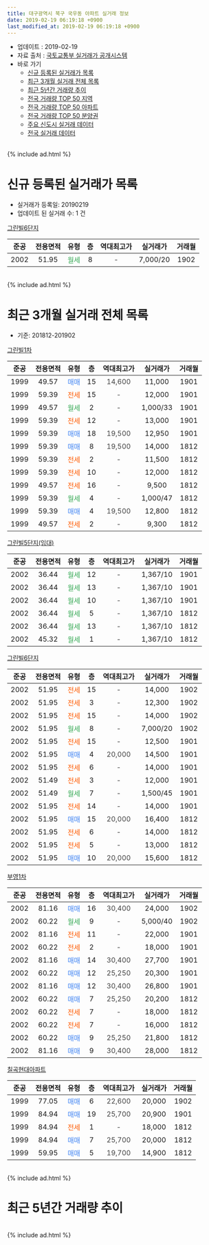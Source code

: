 ```yaml
---
title: 대구광역시 북구 국우동 아파트 실거래 정보
date: 2019-02-19 06:19:18 +0900
last_modified_at: 2019-02-19 06:19:18 +0900
---
```


* 업데이트 : 2019-02-19
* 자료 출처 : [국토교통부 실거래가 공개시스템](http://rt.molit.go.kr)
* 바로 가기
    * [신규 등록된 실거래가 목록](#신규-등록된-실거래가-목록)
    * [최근 3개월 실거래 전체 목록](#최근-3개월-실거래-전체-목록)
    * [최근 5년간 거래량 추이](#최근-5년간-거래량-추이)
    * [전국 거래량 TOP 50 지역](https://inasie.github.io/apt-trade-info/최근-3개월-전국에서-가장-거래가-많이-발생한-지역)
    * [전국 거래량 TOP 50 아파트](https://inasie.github.io/apt-trade-info/최근-3개월-전국에서-가장-거래가-많이-발생한-아파트)
    * [전국 거래량 TOP 50 분양권](https://inasie.github.io/apt-trade-info/최근-3개월-전국에서-가장-거래가-많이-발생한-분양권)
    * [주요 신도시 실거래 데이터](https://inasie.github.io/apt-trade-info/주요-신도시)
    * [전국 실거래 데이터](https://inasie.github.io/apt-trade-info/전국)
<br>
{% include ad.html %}
<br>

# 신규 등록된 실거래가 목록
* 실거래가 등록일: 20190219
* 업데이트 된 실거래 수: 1 건


[그린빌6단지](https://search.naver.com/search.naver?query=%EB%8C%80%EA%B5%AC%EA%B4%91%EC%97%AD%EC%8B%9C+%EB%B6%81%EA%B5%AC+%EA%B5%AD%EC%9A%B0%EB%8F%99+%EA%B7%B8%EB%A6%B0%EB%B9%8C6%EB%8B%A8%EC%A7%80)

|준공|전용면적|유형|층|역대최고가|실거래가|거래월|
|:---:|:---:|:---:|:---:|:---:|:---:|:---:|
|2002|51.95|<span style="color:#34a853">월세</span>|8|<span style="color:#444444">-</span>|7,000/20|1902|


<br>
{% include ad.html %}
<br>

# 최근 3개월 실거래 전체 목록
* 기준: 201812-201902


[그린빌1차](https://search.naver.com/search.naver?query=%EB%8C%80%EA%B5%AC%EA%B4%91%EC%97%AD%EC%8B%9C+%EB%B6%81%EA%B5%AC+%EA%B5%AD%EC%9A%B0%EB%8F%99+%EA%B7%B8%EB%A6%B0%EB%B9%8C1%EC%B0%A8)

|준공|전용면적|유형|층|역대최고가|실거래가|거래월|
|:---:|:---:|:---:|:---:|:---:|:---:|:---:|
|1999|49.57|<span style="color:#4285f3">매매</span>|15|<span style="color:#444444">14,600</span>|11,000|1901|
|1999|59.39|<span style="color:#ff5a00">전세</span>|15|<span style="color:#444444">-</span>|12,000|1901|
|1999|49.57|<span style="color:#34a853">월세</span>|2|<span style="color:#444444">-</span>|1,000/33|1901|
|1999|59.39|<span style="color:#ff5a00">전세</span>|12|<span style="color:#444444">-</span>|13,000|1901|
|1999|59.39|<span style="color:#4285f3">매매</span>|18|<span style="color:#444444">19,500</span>|12,950|1901|
|1999|59.39|<span style="color:#4285f3">매매</span>|8|<span style="color:#444444">19,500</span>|14,000|1812|
|1999|59.39|<span style="color:#ff5a00">전세</span>|2|<span style="color:#444444">-</span>|11,500|1812|
|1999|59.39|<span style="color:#ff5a00">전세</span>|10|<span style="color:#444444">-</span>|12,000|1812|
|1999|49.57|<span style="color:#ff5a00">전세</span>|16|<span style="color:#444444">-</span>|9,500|1812|
|1999|59.39|<span style="color:#34a853">월세</span>|4|<span style="color:#444444">-</span>|1,000/47|1812|
|1999|59.39|<span style="color:#4285f3">매매</span>|4|<span style="color:#444444">19,500</span>|12,800|1812|
|1999|49.57|<span style="color:#ff5a00">전세</span>|2|<span style="color:#444444">-</span>|9,300|1812|

[그린빌5단지(임대)](https://search.naver.com/search.naver?query=%EB%8C%80%EA%B5%AC%EA%B4%91%EC%97%AD%EC%8B%9C+%EB%B6%81%EA%B5%AC+%EA%B5%AD%EC%9A%B0%EB%8F%99+%EA%B7%B8%EB%A6%B0%EB%B9%8C5%EB%8B%A8%EC%A7%80%28%EC%9E%84%EB%8C%80%29)

|준공|전용면적|유형|층|역대최고가|실거래가|거래월|
|:---:|:---:|:---:|:---:|:---:|:---:|:---:|
|2002|36.44|<span style="color:#34a853">월세</span>|12|<span style="color:#444444">-</span>|1,367/10|1901|
|2002|36.44|<span style="color:#34a853">월세</span>|13|<span style="color:#444444">-</span>|1,367/10|1901|
|2002|36.44|<span style="color:#34a853">월세</span>|10|<span style="color:#444444">-</span>|1,367/10|1901|
|2002|36.44|<span style="color:#34a853">월세</span>|5|<span style="color:#444444">-</span>|1,367/10|1812|
|2002|36.44|<span style="color:#34a853">월세</span>|13|<span style="color:#444444">-</span>|1,367/10|1812|
|2002|45.32|<span style="color:#34a853">월세</span>|1|<span style="color:#444444">-</span>|1,367/10|1812|

[그린빌6단지](https://search.naver.com/search.naver?query=%EB%8C%80%EA%B5%AC%EA%B4%91%EC%97%AD%EC%8B%9C+%EB%B6%81%EA%B5%AC+%EA%B5%AD%EC%9A%B0%EB%8F%99+%EA%B7%B8%EB%A6%B0%EB%B9%8C6%EB%8B%A8%EC%A7%80)

|준공|전용면적|유형|층|역대최고가|실거래가|거래월|
|:---:|:---:|:---:|:---:|:---:|:---:|:---:|
|2002|51.95|<span style="color:#ff5a00">전세</span>|15|<span style="color:#444444">-</span>|14,000|1902|
|2002|51.95|<span style="color:#ff5a00">전세</span>|3|<span style="color:#444444">-</span>|12,300|1902|
|2002|51.95|<span style="color:#ff5a00">전세</span>|15|<span style="color:#444444">-</span>|14,000|1902|
|2002|51.95|<span style="color:#34a853">월세</span>|8|<span style="color:#444444">-</span>|7,000/20|1902|
|2002|51.95|<span style="color:#ff5a00">전세</span>|15|<span style="color:#444444">-</span>|12,500|1901|
|2002|51.95|<span style="color:#4285f3">매매</span>|4|<span style="color:#444444">20,000</span>|14,500|1901|
|2002|51.95|<span style="color:#ff5a00">전세</span>|6|<span style="color:#444444">-</span>|14,000|1901|
|2002|51.49|<span style="color:#ff5a00">전세</span>|3|<span style="color:#444444">-</span>|12,000|1901|
|2002|51.49|<span style="color:#34a853">월세</span>|7|<span style="color:#444444">-</span>|1,500/45|1901|
|2002|51.95|<span style="color:#ff5a00">전세</span>|14|<span style="color:#444444">-</span>|14,000|1901|
|2002|51.95|<span style="color:#4285f3">매매</span>|15|<span style="color:#444444">20,000</span>|16,400|1812|
|2002|51.95|<span style="color:#ff5a00">전세</span>|6|<span style="color:#444444">-</span>|14,000|1812|
|2002|51.95|<span style="color:#ff5a00">전세</span>|5|<span style="color:#444444">-</span>|13,000|1812|
|2002|51.95|<span style="color:#4285f3">매매</span>|10|<span style="color:#444444">20,000</span>|15,600|1812|

[부영1차](https://search.naver.com/search.naver?query=%EB%8C%80%EA%B5%AC%EA%B4%91%EC%97%AD%EC%8B%9C+%EB%B6%81%EA%B5%AC+%EA%B5%AD%EC%9A%B0%EB%8F%99+%EB%B6%80%EC%98%811%EC%B0%A8)

|준공|전용면적|유형|층|역대최고가|실거래가|거래월|
|:---:|:---:|:---:|:---:|:---:|:---:|:---:|
|2002|81.16|<span style="color:#4285f3">매매</span>|16|<span style="color:#444444">30,400</span>|24,000|1902|
|2002|60.22|<span style="color:#34a853">월세</span>|9|<span style="color:#444444">-</span>|5,000/40|1902|
|2002|81.16|<span style="color:#ff5a00">전세</span>|11|<span style="color:#444444">-</span>|22,000|1901|
|2002|60.22|<span style="color:#ff5a00">전세</span>|2|<span style="color:#444444">-</span>|18,000|1901|
|2002|81.16|<span style="color:#4285f3">매매</span>|14|<span style="color:#444444">30,400</span>|27,700|1901|
|2002|60.22|<span style="color:#4285f3">매매</span>|12|<span style="color:#444444">25,250</span>|20,300|1901|
|2002|81.16|<span style="color:#4285f3">매매</span>|12|<span style="color:#444444">30,400</span>|26,800|1901|
|2002|60.22|<span style="color:#4285f3">매매</span>|7|<span style="color:#444444">25,250</span>|20,200|1812|
|2002|60.22|<span style="color:#ff5a00">전세</span>|7|<span style="color:#444444">-</span>|18,000|1812|
|2002|60.22|<span style="color:#ff5a00">전세</span>|7|<span style="color:#444444">-</span>|16,000|1812|
|2002|60.22|<span style="color:#4285f3">매매</span>|9|<span style="color:#444444">25,250</span>|21,800|1812|
|2002|81.16|<span style="color:#4285f3">매매</span>|9|<span style="color:#444444">30,400</span>|28,000|1812|


<script async src="//pagead2.googlesyndication.com/pagead/js/adsbygoogle.js"></script>
<!-- 기본 -->
<ins class="adsbygoogle"
     style="display:block"
     data-ad-client="ca-pub-2446590836940007"
     data-ad-slot="1659523306"
     data-ad-format="auto"
     data-full-width-responsive="true"></ins>
<script>
(adsbygoogle = window.adsbygoogle || []).push({});
</script>


[칠곡현대아파트](https://search.naver.com/search.naver?query=%EB%8C%80%EA%B5%AC%EA%B4%91%EC%97%AD%EC%8B%9C+%EB%B6%81%EA%B5%AC+%EA%B5%AD%EC%9A%B0%EB%8F%99+%EC%B9%A0%EA%B3%A1%ED%98%84%EB%8C%80%EC%95%84%ED%8C%8C%ED%8A%B8)

|준공|전용면적|유형|층|역대최고가|실거래가|거래월|
|:---:|:---:|:---:|:---:|:---:|:---:|:---:|
|1999|77.05|<span style="color:#4285f3">매매</span>|6|<span style="color:#444444">22,600</span>|20,000|1902|
|1999|84.94|<span style="color:#4285f3">매매</span>|19|<span style="color:#444444">25,700</span>|20,900|1901|
|1999|84.94|<span style="color:#ff5a00">전세</span>|1|<span style="color:#444444">-</span>|18,000|1812|
|1999|84.94|<span style="color:#4285f3">매매</span>|7|<span style="color:#444444">25,700</span>|20,000|1812|
|1999|59.95|<span style="color:#4285f3">매매</span>|5|<span style="color:#444444">19,700</span>|14,900|1812|


<br>
{% include ad.html %}
<br>

# 최근 5년간 거래량 추이


<div style="width:100%;">
    <canvas id="deal_progress" height="200"></canvas>
</div>

<script>
new Chart(document.getElementById("deal_progress"), {
    type: 'line',
    data: {
        labels: ['201402','201403','201404','201405','201406','201407','201408','201409','201410','201411','201412','201501','201502','201503','201504','201505','201506','201507','201508','201509','201510','201511','201512','201601','201602','201603','201604','201605','201606','201607','201608','201609','201610','201611','201612','201701','201702','201703','201704','201705','201706','201707','201708','201709','201710','201711','201712','201801','201802','201803','201804','201805','201806','201807','201808','201809','201810','201811','201812','201901','201902'],
        datasets: [{
            label: '매매',
            pointRadius: 1,
            data: [13, 21, 14, 12, 18, 18, 35, 37, 26, 22, 22, 36, 41, 62, 42, 24, 36, 38, 26, 19, 30, 13, 5, 4, 5, 5, 11, 9, 11, 12, 12, 11, 20, 19, 12, 6, 19, 12, 17, 12, 23, 19, 25, 16, 18, 19, 14, 23, 11, 22, 22, 19, 14, 14, 20, 14, 14, 16, 9, 7, 2],
            borderColor: "rgba(255, 201, 14, 1)",
            backgroundColor: "rgba(255, 201, 14, 0.5)",
            fill: false,
            lineTension: 0
        },{
            label: '전월세',
            pointRadius: 1,
            data: [24, 23, 17, 17, 15, 24, 18, 24, 19, 29, 15, 28, 18, 23, 14, 22, 19, 22, 21, 19, 25, 17, 15, 18, 25, 16, 19, 8, 13, 21, 18, 18, 18, 20, 21, 15, 20, 10, 15, 11, 10, 23, 10, 11, 10, 18, 14, 23, 10, 15, 11, 18, 15, 9, 14, 17, 12, 19, 13, 13, 5],
            borderColor: "rgba(0, 141, 185, 1)",
            backgroundColor: "rgba(0, 141, 185, 0.5)",
            fill: false,
            lineTension: 0
        }
        ]
    },
    options: {
        responsive: true,
        title: {
            display: false
        },
        tooltips: {
            mode: 'index',
            intersect: false
        },
        hover: {
            mode: 'nearest',
            intersect: true
        },
        scales: {
            xAxes: [{
                display: true,
                scaleLabel: {
                    display: true,
                    labelString: '년/월'
                }
            }],
            yAxes: [{
                display: true,
                ticks: {
                    suggestedMin: 0,
                },
                scaleLabel: {
                    display: true,
                    labelString: '실거래 수'
                }
            }]
        }
    }
});

</script>


<br>
{% include ad.html %}
<br>

